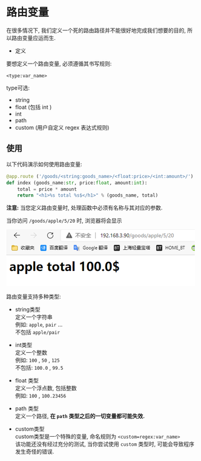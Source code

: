 # 路由变量

在很多情况下, 我们定义一个死的路由路径并不能很好地完成我们想要的目的, 所以路由变量应运而生.

- 定义

要想定义一个路由变量, 必须遵循其书写规则:

```
<type:var_name>
```

type可选:

- string
- float (包括 int )
- int
- path
- custom (用户自定义 regex 表达式规则)

## 使用
​以下代码演示如何使用路由变量:

```python
@app.route ('/goods/<string:goods_name>/<float:price>/<int:amount>/')
def index (goods_name:str, price:float, amount:int):
    total = price * amount
    return "<h1>%s total %s$</h1>" % (goods_name, total)
```
**注意:** 当您定义路由变量时, 处理函数中必须有名称与其对应的参数.

​当你访问 `/goods/apple/5/20` 时, 浏览器将会显示

![vars](/staitcs/rule_vars.png)

路由变量支持多种类型: 
- string类型  
定义一个字符串  
例如: `apple`, `pair` ...  
​不包括 `apple/pair`

- int类型  
​定义一个整数  
​例如: `100` , `50` , `125`  
​不包括: `100.0` , `99.5`

- float 类型  
​定义一个浮点数, 包括整数  
​例如: `100` , `100.23456`

- path 类型  
​定义一个路径, **在 `path` 类型之后的一切变量都可能失效.**

- custom类型  
​custom类型是一个特殊的变量, 命名规则为 `<custom=regex:var_name>`  
​该功能还没有经过充分的测试, 当你尝试使用 `custom` 类型时, 可能会导致程序发生奇怪的错误.